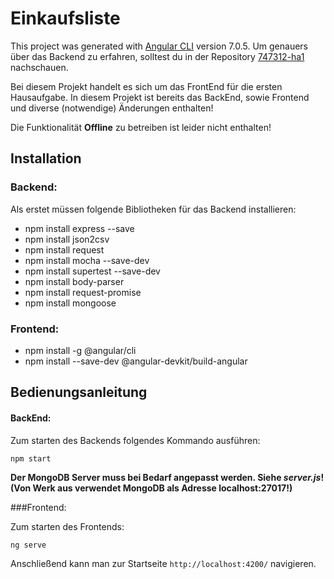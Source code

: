# Einkaufsliste

This project was generated with [Angular CLI](https://github.com/angular/angular-cli) version 7.0.5.
Um genauers über das Backend zu erfahren, solltest du in der Repository [747312-ha1](https://code.fbi.h-da.de/istkeogie/fwe-ws18-19-747312-ha1)
nachschauen. 

Bei diesem Projekt handelt es sich um das FrontEnd für die ersten Hausaufgabe. In diesem Projekt
ist bereits das BackEnd, sowie Frontend und diverse (notwendige) Änderungen enthalten!

Die Funktionalität **Offline** zu betreiben ist leider nicht enthalten!

## Installation
### Backend:
Als erstet müssen folgende Bibliotheken für das Backend installieren:

- npm install express --save
- npm install json2csv
- npm install request
- npm install mocha --save-dev
- npm install supertest --save-dev
- npm install body-parser
- npm install request-promise
- npm install mongoose

### Frontend:

- npm install -g @angular/cli
- npm install --save-dev @angular-devkit/build-angular

## Bedienungsanleitung
#### BackEnd:

Zum starten des Backends folgendes Kommando ausführen:
```
npm start
```
**Der MongoDB Server muss bei Bedarf angepasst werden. Siehe _server.js_! (Von Werk aus verwendet
MongoDB als Adresse localhost:27017!)**

###Frontend:

Zum starten des Frontends:
```
ng serve
```
Anschließend kann man zur Startseite   `http://localhost:4200/` navigieren.

